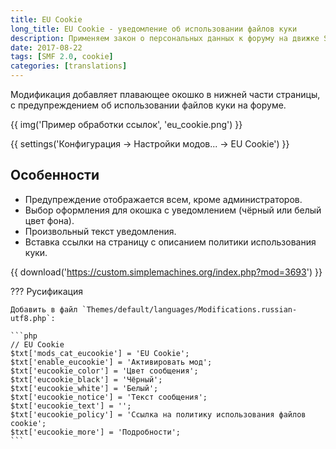 ```yaml
---
title: EU Cookie
long_title: EU Cookie - уведомление об использовании файлов куки
description: Применяем закон о персональных данных к форуму на движке SMF.
date: 2017-08-22
tags: [SMF 2.0, cookie]
categories: [translations]
---
```


Модификация добавляет плавающее окошко в нижней части страницы, с предупреждением об использовании файлов куки на форуме.

<!-- more -->

{{ img('Пример обработки ссылок', 'eu_cookie.png') }}

{{ settings('Конфигурация → Настройки модов... → EU Cookie') }}

## Особенности

* Предупреждение отображается всем, кроме администраторов.
* Выбор оформления для окошка с уведомлением (чёрный или белый цвет фона).
* Произвольный текст уведомления.
* Вставка ссылки на страницу с описанием политики использования куки.

{{ download('https://custom.simplemachines.org/index.php?mod=3693') }}

??? Русификация

    Добавить в файл `Themes/default/languages/Modifications.russian-utf8.php`:

    ```php
    // EU Cookie
    $txt['mods_cat_eucookie'] = 'EU Cookie';
    $txt['enable_eucookie'] = 'Активировать мод';
    $txt['eucookie_color'] = 'Цвет сообщения';
    $txt['eucookie_black'] = 'Чёрный';
    $txt['eucookie_white'] = 'Белый';
    $txt['eucookie_notice'] = 'Текст сообщения';
    $txt['eucookie_text'] = '';
    $txt['eucookie_policy'] = 'Ссылка на политику использования файлов cookie';
    $txt['eucookie_more'] = 'Подробности';
    ```
